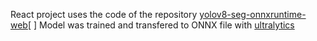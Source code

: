React project uses the code of the repository [yolov8-seg-onnxruntime-web](https://github.com/Hyuto/yolov8-seg-onnxruntime-web/tree/master)[ ]
Model was trained and transfered to ONNX file with [ultralytics](https://github.com/ultralytics/ultralytics)
